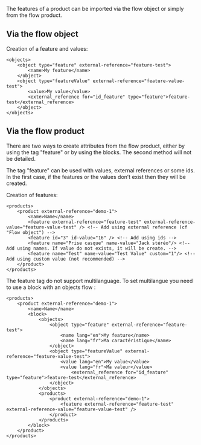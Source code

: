 The features of a product can be imported via the flow object or simply from the flow product. 

## Via the flow object

Creation of a feature and values:

```
<objects>
	<object type="feature" external-reference="feature-test">
		<name>My feature</name>
	</object>
	<object type="featureValue" external-reference="feature-value-test">
		<value>My value</value>
		<external_reference for="id_feature" type="feature">feature-test</external_reference>
	</object>
</objects>
```

## Via the flow product

There are two ways to create attributes from the flow product, either by using the tag "feature" or by using the blocks. The second method will not be detailed.

The tag "feature" can be used with values, external references or some ids. In the first case, if the features or the values don’t exist then they will be created.

Creation of features:

```
<products>
	<product external-reference="demo-1">
		<name>Name</name>
		<feature external-reference="feature-test" external-reference-value="feature-value-test" /> <!-- Add using external reference (cf "Flow object") -->
		<feature id="3" id-value="16" /> <!-- Add using ids -->
		<feature name="Prise casque" name-value="Jack stéréo"/> <!-- Add using names. If value do not exists, it will be create. -->
		<feature name="Test" name-value="Test Value" custom="1"/> <!-- Add using custom value (not recommended) -->
	</product>
</products>
```

The feature tag do not support multilanguage. To set multilangue you need to use a block with an objects flow :


```
<products>
	<product external-reference="demo-1">
		<name>Name</name>
		<block>
			<objects>
				<object type="feature" external-reference="feature-test">
					<name lang="en">My feature</name>
					<name lang="fr">Ma caractéristique</name>
				</object>
				<object type="featureValue" external-reference="feature-value-test">
					<value lang="en">My value</value>
					<value lang="fr">Ma valeur</value>
						<external_reference for="id_feature" type="feature">feature-test</external_reference>
				</object>
			</objects>
			<products>
				<product external-reference="demo-1">
					<feature external-reference="feature-test" external-reference-value="feature-value-test" />
				</product>
			</products>
		</block>
	</product>
</products>
```

